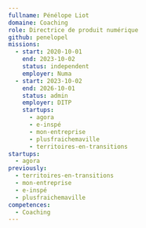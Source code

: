 ```yaml
---
fullname: Pénélope Liot
domaine: Coaching
role: Directrice de produit numérique
github: penelopel
missions:
  - start: 2020-10-01
    end: 2023-10-02
    status: independent
    employer: Numa
  - start: 2023-10-02
    end: 2026-10-01
    status: admin
    employer: DITP
    startups:
      - agora
      - e-inspé
      - mon-entreprise
      - plusfraichemaville
      - territoires-en-transitions
startups:
  - agora
previously:
  - territoires-en-transitions
  - mon-entreprise
  - e-inspé
  - plusfraichemaville
competences:
  - Coaching
---
```

